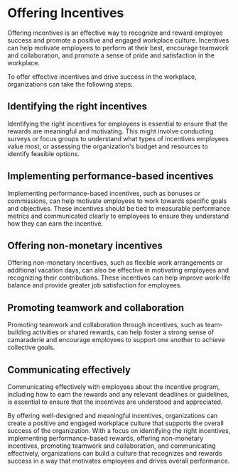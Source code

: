 # Offering Incentives

Offering incentives is an effective way to recognize and reward employee success and promote a positive and engaged workplace culture. Incentives can help motivate employees to perform at their best, encourage teamwork and collaboration, and promote a sense of pride and satisfaction in the workplace.

To offer effective incentives and drive success in the workplace, organizations can take the following steps:

## Identifying the right incentives

Identifying the right incentives for employees is essential to ensure that the rewards are meaningful and motivating. This might involve conducting surveys or focus groups to understand what types of incentives employees value most, or assessing the organization's budget and resources to identify feasible options.

## Implementing performance-based incentives

Implementing performance-based incentives, such as bonuses or commissions, can help motivate employees to work towards specific goals and objectives. These incentives should be tied to measurable performance metrics and communicated clearly to employees to ensure they understand how they can earn the incentive.

## Offering non-monetary incentives

Offering non-monetary incentives, such as flexible work arrangements or additional vacation days, can also be effective in motivating employees and recognizing their contributions. These incentives can help improve work-life balance and provide greater job satisfaction for employees.

## Promoting teamwork and collaboration

Promoting teamwork and collaboration through incentives, such as team-building activities or shared rewards, can help foster a strong sense of camaraderie and encourage employees to support one another to achieve collective goals.

## Communicating effectively

Communicating effectively with employees about the incentive program, including how to earn the rewards and any relevant deadlines or guidelines, is essential to ensure that the incentives are understood and appreciated.

By offering well-designed and meaningful incentives, organizations can create a positive and engaged workplace culture that supports the overall success of the organization. With a focus on identifying the right incentives, implementing performance-based rewards, offering non-monetary incentives, promoting teamwork and collaboration, and communicating effectively, organizations can build a culture that recognizes and rewards success in a way that motivates employees and drives overall performance.
